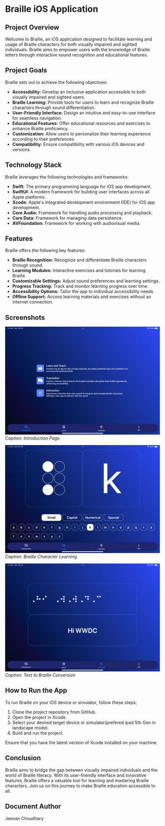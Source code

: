 # Braille iOS Application

## Project Overview

Welcome to Braille, an iOS application designed to facilitate learning and usage of Braille characters for both visually impaired and sighted individuals. Braille aims to empower users with the knowledge of Braille letters through interactive sound recognition and educational features.

## Project Goals

Braille sets out to achieve the following objectives:

- **Accessibility:** Develop an inclusive application accessible to both visually impaired and sighted users.
- **Braille Learning:** Provide tools for users to learn and recognize Braille characters through sound differentiation.
- **User-Friendly Interface:** Design an intuitive and easy-to-use interface for seamless navigation.
- **Educational Features:** Offer educational resources and exercises to enhance Braille proficiency.
- **Customization:** Allow users to personalize their learning experience according to their preferences.
- **Compatibility:** Ensure compatibility with various iOS devices and versions.

## Technology Stack

Braille leverages the following technologies and frameworks:

- **Swift:** The primary programming language for iOS app development.
- **SwiftUI:** A modern framework for building user interfaces across all Apple platforms.
- **Xcode:** Apple's integrated development environment (IDE) for iOS app development.
- **Core Audio:** Framework for handling audio processing and playback.
- **Core Data:** Framework for managing data persistence.
- **AVFoundation:** Framework for working with audiovisual media.

## Features

Braille offers the following key features:

- **Braille Recognition:** Recognize and differentiate Braille characters through sound.
- **Learning Modules:** Interactive exercises and tutorials for learning Braille.
- **Customizable Settings:** Adjust sound preferences and learning settings.
- **Progress Tracking:** Track and monitor learning progress over time.
- **Accessibility Options:** Tailor the app to individual accessibility needs.
- **Offline Support:** Access learning materials and exercises without an internet connection.

## Screenshots

![Welcome Screen](https://github.com/Jeevanchoudhary9/Braille/blob/25ccda76f6a3034e428079964dc41ba8664b5806/screenshots/IMG_0025%20Large.png)
*Caption: Introduction Page*

![Welcome Page](https://github.com/Jeevanchoudhary9/Braille/blob/25ccda76f6a3034e428079964dc41ba8664b5806/screenshots/IMG_0026%20Large.png)
*Caption: Braille Character Learning*

![Braille Recognition](https://github.com/Jeevanchoudhary9/Braille/blob/25ccda76f6a3034e428079964dc41ba8664b5806/screenshots/IMG_0027%20Large.png)
*Caption: Text to Braille Conversion*


## How to Run the App

To run Braille on your iOS device or simulator, follow these steps:

1. Clone the project repository from GitHub.
2. Open the project in Xcode.
3. Select your desired target device or simulator(prefered ipad 5th Gen in landscape mode).
4. Build and run the project.

Ensure that you have the latest version of Xcode installed on your machine.

## Conclusion

Braille aims to bridge the gap between visually impaired individuals and the world of Braille literacy. With its user-friendly interface and innovative features, Braille offers a valuable tool for learning and mastering Braille characters. Join us on this journey to make Braille education accessible to all.

## Document Author

Jeevan Choudhary
